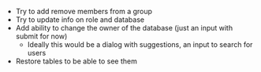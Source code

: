 - Try to add remove members from a group
- Try to update info on role and database
- Add ability to change the owner of the database (just an input with submit for now)
  - Ideally this would be a dialog with suggestions, an input to search for users
- Restore tables to be able to see them

